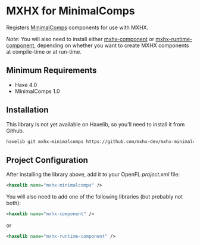 # MXHX for MinimalComps

Registers [MinimalComps](https://lib.haxe.org/p/minimalcomps) components for use with MXHX.

_Note:_ You will also need to install either [mxhx-component](https://github.com/mxhx-dev/mxhx-component) or [mxhx-runtime-component](https://github.com/mxhx-dev/mxhx-runtime-component), depending on whether you want to create MXHX components at compile-time or at run-time.

## Minimum Requirements

- Haxe 4.0
- MinimalComps 1.0

## Installation

This library is not yet available on Haxelib, so you'll need to install it from Github.

```sh
haxelib git mxhx-minimalcomps https://github.com/mxhx-dev/mxhx-minimalcomps.git
```

## Project Configuration

After installing the library above, add it to your OpenFL _project.xml_ file:

```xml
<haxelib name="mxhx-minimalcomps" />
```

You will also need to add one of the following libraries (but probably not both):

```xml
<haxelib name="mxhx-component" />
```

or

```xml
<haxelib name="mxhx-runtime-component" />
```
